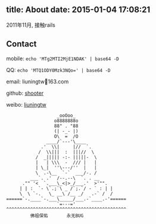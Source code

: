 title: About
date: 2015-01-04 17:08:21
---

2011年11月, 接触rails

## Contact

mobile: `echo 'MTg2MTI2MjE1NDAK' | base64 -D`

QQ: `echo 'MTQ1ODY0Mzk3NQo=' | base64 -D`

email: liuningtw163.com

github: [shooter](https://github.com/shooterman)

weibo:  [liuningtw](http://www.weibo.com/liuningtw)

```
                   _ooOoo_
                  o8888888o
                  88" . "88
                  (| -_- |)
                  O\  =  /O
               ____/`---'\____
             .'  \\|     |//  `.
            /  \\|||  :  |||//  \
           /  _||||| -:- |||||-  \
           |   | \\\  -  /// |   |
           | \_|  ''\---/''  |   |
           \  .-\__  `-`  ___/-. /
         ___`. .'  /--.--\  `. . __
      ."" '<  `.___\_<|>_/___.'  >'"".
     | | :  `- \`.;`\ _ /`;.`/ - ` : | |
     \  \ `-.   \_ __\ /__ _/   .-` /  /
======`-.____`-.___\_____/___.-`____.-'======
                   `=---='
^^^^^^^^^^^^^^^^^^^^^^^^^^^^^^^^^^^^^^^^^^^^^
         佛祖保佑       永无BUG
```